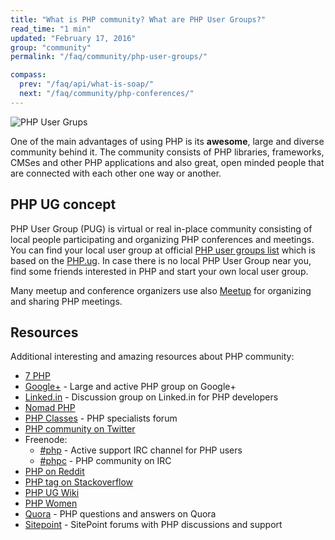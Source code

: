 ```yaml
---
title: "What is PHP community? What are PHP User Groups?"
read_time: "1 min"
updated: "February 17, 2016"
group: "community"
permalink: "/faq/community/php-user-groups/"

compass:
  prev: "/faq/api/what-is-soap/"
  next: "/faq/community/php-conferences/"
---
```


![PHP User Grups](/images/faq/community/php-user-groups.png "PHP User Groups")

One of the main advantages of using PHP is its **awesome**, large and diverse community behind it. The community consists of PHP libraries, frameworks, CMSes and other PHP applications and also great, open minded people that are connected with
each other one way or another.

## PHP UG concept

PHP User Group (PUG) is virtual or real in-place community consisting of local people participating and organizing PHP conferences and meetings. You
can find your local user group at official [PHP user groups list][php-net-ug] which is based on the [PHP.ug][php-ug]. In case there is no local
PHP User Group near you, find some friends interested in PHP and start your own local user group.

Many meetup and conference organizers use also [Meetup](http://www.meetup.com/) for organizing and sharing PHP meetings.

## Resources

Additional interesting and amazing resources about PHP community:

* [7 PHP](http://7php.com/category/conferences-user-groups/)
* [Google+](https://plus.google.com/u/0/communities/104245651975268426012) - Large and active PHP group on Google+
* [Linked.in](https://www.linkedin.com/groups/42140) - Discussion group on Linked.in for PHP developers
* [Nomad PHP](http://nomadphp.com)
* [PHP Classes](http://www.phpclasses.org/discuss/) - PHP specialists forum
* [PHP community on Twitter](https://twitter.com/phpc)
* Freenode:
    * [#php](http://webchat.freenode.net/?channels=php) - Active support IRC channel for PHP users
    * [#phpc](irc://chat.freenode.net:6667/phpc) - PHP community on IRC
* [PHP on Reddit](http://www.reddit.com/r/PHP)
* [PHP tag on Stackoverflow](http://stackoverflow.com/questions/tagged/php)
* [PHP UG Wiki](https://wiki.php.net/usergroups)
* [PHP Women](http://phpwomen.org/)
* [Quora](https://www.quora.com/topic/PHP-programming-language-1) - PHP questions and answers on Quora
* [Sitepoint](https://www.sitepoint.com/community/) - SitePoint forums with PHP discussions and support


[php-net-ug]: http://php.net/ug
[php-ug]: http://php.ug
